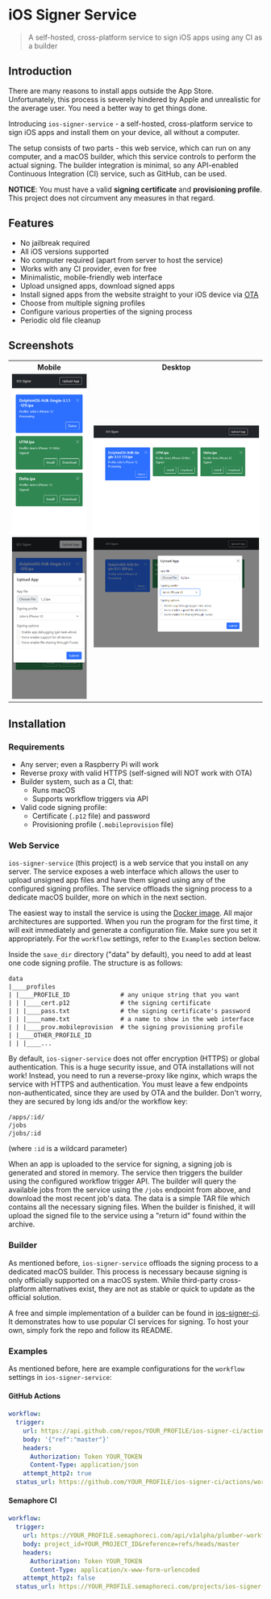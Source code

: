 # iOS Signer Service

> A self-hosted, cross-platform service to sign iOS apps using any CI as a builder

## Introduction

There are many reasons to install apps outside the App Store. Unfortunately, this process is severely hindered by Apple and unrealistic for the average user. You need a better way to get things done.

Introducing `ios-signer-service` - a self-hosted, cross-platform service to sign iOS apps and install them on your device, all without a computer.

The setup consists of two parts - this web service, which can run on any computer, and a macOS builder, which this service controls to perform the actual signing. The builder integration is minimal, so any API-enabled Continuous Integration (CI) service, such as GitHub, can be used.

**NOTICE**: You must have a valid **signing certificate** and **provisioning profile**. This project does not circumvent any measures in that regard.

## Features

- No jailbreak required
- All iOS versions supported
- No computer required (apart from server to host the service)
- Works with any CI provider, even for free
- Minimalistic, mobile-friendly web interface
- Upload unsigned apps, download signed apps
- Install signed apps from the website straight to your iOS device via [OTA](https://medium.com/@adrianstanecki/distributing-and-installing-non-market-ipa-application-over-the-air-ota-2e65f5ea4a46)
- Choose from multiple signing profiles
- Configure various properties of the signing process
- Periodic old file cleanup

## Screenshots

<table>
<tr>
    <th>Mobile</th>
    <th>Desktop</th>
</tr>
<tr>
    <td>
        <img src="img/3.png"/>
        <img src="img/4.png"/>
    </td>
    <td>
        <img src="img/1.png"/>
        <img src="img/2.png"/>
    </td>
</tr>
</table>

## Installation

### Requirements

- Any server; even a Raspberry Pi will work
- Reverse proxy with valid HTTPS (self-signed will NOT work with OTA)
- Builder system, such as a CI, that:
  - Runs macOS
  - Supports workflow triggers via API
- Valid code signing profile:
  - Certificate (`.p12` file) and password
  - Provisioning profile (`.mobileprovision` file)

### Web Service

`ios-signer-service` (this project) is a web service that you install on any server. The service exposes a web interface which allows the user to upload unsigned app files and have them signed using any of the configured signing profiles. The service offloads the signing process to a dedicate macOS builder, more on which in the next section.

The easiest way to install the service is using the [Docker image](https://hub.docker.com/r/signtools/ios-signer-service). All major architectures are supported. When you run the program for the first time, it will exit immediately and generate a configuration file. Make sure you set it appropriately. For the `workflow` settings, refer to the `Examples` section below.

Inside the `save_dir` directory ("data" by default), you need to add at least one code signing profile. The structure is as follows:

```
data
|____profiles
| |____PROFILE_ID              # any unique string that you want
| | |____cert.p12              # the signing certificate
| | |____pass.txt              # the signing certificate's password
| | |____name.txt              # a name to show in the web interface
| | |____prov.mobileprovision  # the signing provisioning profile
| |____OTHER_PROFILE_ID
| | |____...
```

By default, `ios-signer-service` does not offer encryption (HTTPS) or global authentication. This is a huge security issue, and OTA installations will not work! Instead, you need to run a reverse-proxy like nginx, which wraps the service with HTTPS and authentication. You must leave a few endpoints non-authenticated, since they are used by OTA and the builder. Don't worry, they are secured by long ids and/or the workflow key:

```
/apps/:id/
/jobs
/jobs/:id
```

(where `:id` is a wildcard parameter)

When an app is uploaded to the service for signing, a signing job is generated and stored in memory. The service then triggers the builder using the configured workflow trigger API. The builder will query the available jobs from the service using the `/jobs` endpoint from above, and download the most recent job's data. The data is a simple TAR file which contains all the necessary signing files. When the builder is finished, it will upload the signed file to the service using a "return id" found within the archive.

### Builder

As mentioned before, `ios-signer-service` offloads the signing process to a dedicated macOS builder. This process is necessary because signing is only officially supported on a macOS system. While third-party cross-platform alternatives exist, they are not as stable or quick to update as the official solution.

A free and simple implementation of a builder can be found in [ios-signer-ci](https://github.com/SignTools/ios-signer-ci). It demonstrates how to use popular CI services for signing. To host your own, simply fork the repo and follow its README.

### Examples

As mentioned before, here are example configurations for the `workflow` settings in `ios-signer-service`:

#### GitHub Actions

```yml
workflow:
  trigger:
    url: https://api.github.com/repos/YOUR_PROFILE/ios-signer-ci/actions/workflows/sign.yml/dispatches
    body: '{"ref":"master"}'
    headers:
      Authorization: Token YOUR_TOKEN
      Content-Type: application/json
    attempt_http2: true
  status_url: https://github.com/YOUR_PROFILE/ios-signer-ci/actions/workflows/sign.yml
```

#### Semaphore CI

```yml
workflow:
  trigger:
    url: https://YOUR_PROFILE.semaphoreci.com/api/v1alpha/plumber-workflows
    body: project_id=YOUR_PROJECT_ID&reference=refs/heads/master
    headers:
      Authorization: Token YOUR_TOKEN
      Content-Type: application/x-www-form-urlencoded
    attempt_http2: false
  status_url: https://YOUR_PROFILE.semaphoreci.com/projects/ios-signer-ci
```
